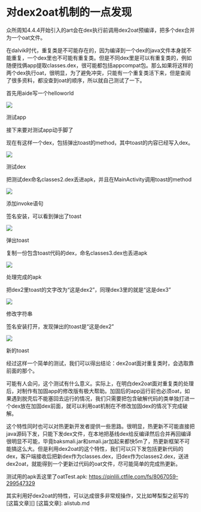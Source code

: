 # 对dex2oat机制的一点发现

众所周知4.4.4开始引入的art会在dex执行前调用dex2oat预编译，把多个dex合并为一个oat文件。

在dalvik时代，重复类是不可能存在的，因为编译到一个dex的java文件本身就不能重复，一个dex里也不可能有重复类。但是不同dex里是可以有重复类的，例如随便找俩app提取classes.dex，很可能都包括appcompat包。那么如果将这样的两个dex执行oat，很明显，为了避免冲突，只能有一个重复类活下来，但是查阅了很多资料，都没查到oat的顺序，所以就自己测试了一下。

首先用aide写一个helloworld﻿

![](http://upload-images.jianshu.io/upload_images/5660880-23a9e556918d41f8.png)

测试app

接下来要对测试app动手脚了

现在有这样一个dex，包括弹出toast的method，其中toast的内容已经写入dex。﻿

![](http://upload-images.jianshu.io/upload_images/5660880-8101578420cf7eee.png)

测试dex

把测试dex命名classes2.dex丢进apk，并且在MainActivity调用toast的method﻿

![](http://upload-images.jianshu.io/upload_images/5660880-ba12511edc294108.png)

添加invoke语句

签名安装，可以看到弹出了toast﻿

![](http://upload-images.jianshu.io/upload_images/5660880-61dbb4b5a4d518ca.png)

弹出toast

复制一份包含toast代码的dex，命名classes3.dex也丢进apk﻿

![](http://upload-images.jianshu.io/upload_images/5660880-d213b684a70eecb7.png)

处理完成的apk

﻿把dex2里toast的文字改为“这是dex2”，同理dex3里的就是“这是dex3”

![](http://upload-images.jianshu.io/upload_images/5660880-cfeec46f747dd555.png)

修改字符串

签名安装打开，发现弹出的toast是“这是dex2”﻿

![](http://upload-images.jianshu.io/upload_images/5660880-741236d6da3ab068.png)

新的toast

经过这样一个简单的测试，我们可以得出结论：dex2oat面对重复类时，会选取靠前面的那个。

可能有人会问，这个测试有什么意义。实际上，在明白dex2oat面对重复类的处理后，对制作有加固app的修改版有极大帮助。加固后的app运行前也必须oat，如果遇到脱壳后不能塞回去运行的情况，我们只需要把包含破解代码的类单独打进一个dex放在加固dex前面，就可以利用oat机制在不修改加固dex的情况下完成破解。

这个特性同时也可以对热更新开发者提供一些思路。很明显，热更新不可能直接把java源码下发，只能下发dex文件，在本地把基线dex给反编译然后合并再回编译很明显不可能，毕竟baksmali.jar和smali.jar加起来都快5m了，热更新框架不可能搞这么大。但是利用dex2oat的这个特性，我们可以只下发包括更新代码的dex，客户端接收后把新dex作为classes.dex，旧dex作为classes2.dex，送进dex2oat，就能得到一个更新过代码的oat文件，尽可能简单的完成热更新。

测试用的apk丢这里了oatTest.apk: https://qinlili.ctfile.com/fs/8067059-299547329﻿

其实利用好dex2oat的特性，可以达成很多非常规操作，又比如琴梨梨之前写的[这篇文章][]
[这篇文章]: alistub.md